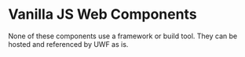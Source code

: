 # Vanilla JS Web Components

None of these components use a framework or build tool. They can be hosted and referenced by UWF as is.
